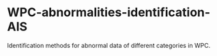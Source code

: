 # WPC-abnormalities-identification-AIS
Identification methods for abnormal data of different categories in WPC.
